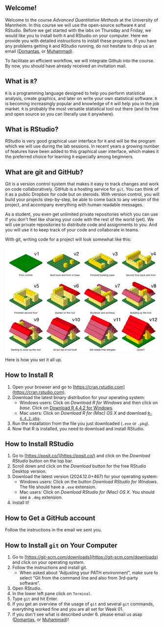 ## Welcome!

Welcome to the course *Advanced Quantitative Methods* at the University of Mannheim. In this course we will use the open-source software `R` and RStudio. Before we get started with the labs on Thursday and Friday, we would like you to install both `R` and RStudio on your computer. Here we provide you with detailed instructions to install these programs. If you have any problems getting `R` and RStudio running, do not hesitate to drop us an email ([Domantas](mailto:domantas.undzenas@uni-mannheim.de), or [Muhammad](mailto:muhammad.muhammad@uni-mannheim.de)).

To facilitate an efficient workflow, we will integrate Github into the course. By now, you should have already received an invitation mail.

## What is `R`?

`R` is a programming language designed to help you perform statistical analysis, create graphics, and later on write your own statistical software. `R` is becoming increasingly popular and knowledge of `R` will help you in the job market. `R` is probably the most versatile statistical tool out there (and its free and open source so you can literally use it anywhere).

## What is RStudio?

RStudio is very good graphical user interface for `R` and will be the program which we will use during the lab sessions. In recent years a growing number of features have been added to this graphical user interface, which makes it the preferred choice for learning `R` especially among beginners.

## What are git and GitHub?

Git is a version control system that makes it easy to track changes and work on code collaboratively. GitHub is a hosting service for `git`. You can think of it as a public Dropbox for code but on steroids. With version control, you will build your projects step-by-step, be able to come back to any version of the project, and accompany everything with human readable messages. 

As a student, you even get unlimited private repositories which you can use if you don't feel like sharing your code with the rest of the world (yet). We will use private repositories to distribute code and assignments to you. And you will use it to keep track of your code and collaborate in teams. 

With git, writing code for a project will look somewhat like this:

![](img/lego-steps-commit-messages.png)

Here is how you set it all up.

## How to Install R

1. Open your browser and go to [https://cran.rstudio.com](https://cran.rstudio.com).
2. Download the latest binary distribution for your operating system:
    - Windows users: Click on *Download R for Windows* and then click on *base*. Click on [Download R 4.4.2 for Windows](https://cran.r-project.org/bin/windows/base/).
    - Mac users: Click on *Download R for (Mac) OS X* and download [`R-4.4.2.pkg`](https://cran.r-project.org/bin/macosx/).
3. Run the installation from the file you just downloaded (`.exe` or `.pkg`).
4. Now that R is installed, you need to download and install RStudio.

## How to Install RStudio

1. Go to [https://posit.co/](https://posit.co/) and click on the *Download RStudio* button on the top bar.
2. Scroll down and click on the *Download* button for the free RStudio Desktop version.
3. Download the latest version (2024.12.0+467) for your operating system:
    - Windows users: Click on the button *Download RStudio for Windows*. The file should have a  `.exe` extension. 
    - Mac users: Click on *Download RStudio for (Mac) OS X*. You should see a `.dmg` extension.
4. Install it!    


## How to Get a GitHub account

Follow the instructions in the email we sent you.

## How to Install `git` on Your Computer

1. Go to [https://git-scm.com/downloads](https://git-scm.com/downloads) and click on your operating system.
2. Follow the instructions and install git. 
    - When asked about “Adjusting your PATH environment”, make sure to select “Git from the command line and also from 3rd-party software”.
3. Open RStudio.
4. In the lower left pane click on `Terminal`.
5. Type `git` and hit Enter.
6. If you get an overview of the usage of `git` and several `git` commands, everything worked fine and you are all set for Week 01. 
7. If you don't see what is described under 6. please email us asap ([Domantas](mailto:domantas.undzenas@uni-mannheim.de), or [Muhammad](mailto:muhammad.muhammad@uni-mannheim.de))!

